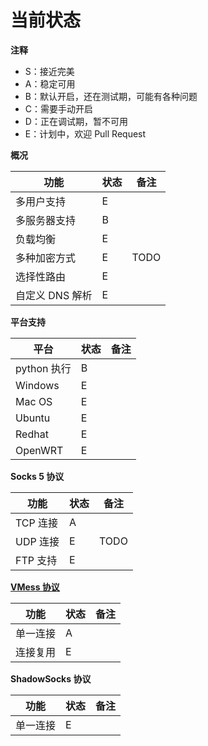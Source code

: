 # 当前状态

**注释**
* S：接近完美
* A：稳定可用
* B：默认开启，还在测试期，可能有各种问题
* C：需要手动开启
* D：正在调试期，暂不可用
* E：计划中，欢迎 Pull Request

**概况**

| 功能       | 状态 | 备注 |
| --------- | ---- | ---- |
| 多用户支持  | E  |  |
| 多服务器支持  | B  |  |
| 负载均衡 | E | |
| 多种加密方式 | E | TODO |
| 选择性路由 | E | |
| 自定义 DNS 解析 | E | |

**平台支持**

| 平台       | 状态 | 备注 |
| --------- | ---- | ---- |
| python 执行  | B  |  |
| Windows  | E  |  |
| Mac OS | E | |
| Ubuntu | E | |
| Redhat | E | |
| OpenWRT | E | |

**Socks 5 协议**

| 功能       | 状态 | 备注 |
| --------- | ---- | ---- |
| TCP 连接    | A |  |
| UDP 连接    | E | TODO |
| FTP 支持    | E |  |

**[VMess 协议](https://github.com/cnsimo/OneWay-Core/blob/master/desc/vmess.md)**

| 功能       | 状态 | 备注 |
| --------- | ---- | ---- |
| 单一连接    | A |  |
| 连接复用    | E |  |

**ShadowSocks 协议**

| 功能       | 状态 | 备注 |
| --------- | ---- | ---- |
| 单一连接    | E |  |

